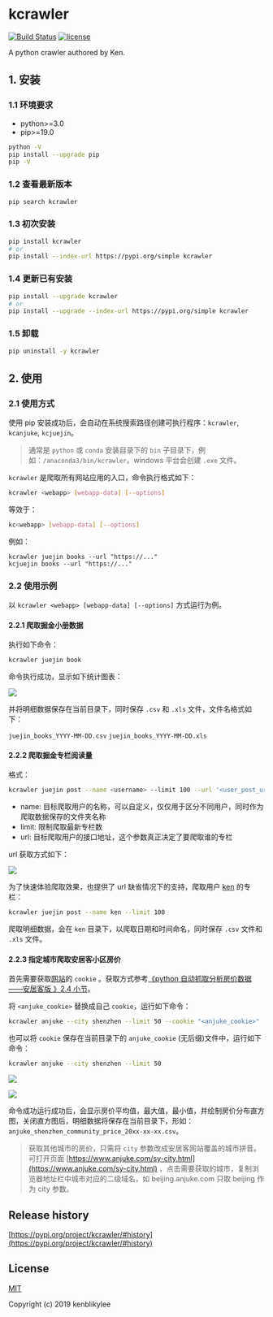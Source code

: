 # kcrawler

[![Build Status](https://travis-ci.org/kenblikylee/kcrawler.svg?branch=master)](https://travis-ci.org/kenblikylee/kcrawler)
[![license](https://img.shields.io/github/license/kenblikylee/kcrawler)](https://github.com/kenblikylee/kcrawler/blob/master/LICENSE)

A python crawler authored by Ken.


## 1. 安装

### 1.1 环境要求

- python>=3.0
- pip>=19.0

``` sh
python -V
pip install --upgrade pip
pip -V
```

### 1.2 查看最新版本

``` sh
pip search kcrawler
```

### 1.3 初次安装

``` sh
pip install kcrawler
# or
pip install --index-url https://pypi.org/simple kcrawler
```

### 1.4 更新已有安装

``` sh
pip install --upgrade kcrawler
# or
pip install --upgrade --index-url https://pypi.org/simple kcrawler
```

### 1.5 卸载

``` sh
pip uninstall -y kcrawler
```

## 2. 使用

### 2.1 使用方式

使用 pip 安装成功后，会自动在系统搜索路径创建可执行程序：`kcrawler`, `kcanjuke`, `kcjuejin`。

> 通常是 `python` 或 `conda` 安装目录下的 `bin` 子目录下，例如：`/anaconda3/bin/kcrawler`。windows 平台会创建 `.exe` 文件。

`kcrawler` 是爬取所有网站应用的入口，命令执行格式如下：

``` sh
kcrawler <webapp> [webapp-data] [--options]
```

等效于：

``` sh
kc<webapp> [webapp-data] [--options]
```

例如：

```
kcrawler juejin books --url "https://..."
kcjuejin books --url "https://..."
```

### 2.2 使用示例

以 `kcrawler <webapp> [webapp-data] [--options]` 方式运行为例。

#### 2.2.1 爬取掘金小册数据

执行如下命令：

``` sh
kcrawler juejin book
```

命令执行成功，显示如下统计图表：

![](http://cdn.kenblog.top/juejin_books_927.png)

并将明细数据保存在当前目录下，同时保存 `.csv` 和 `.xls` 文件，文件名格式如下：

`juejin_books_YYYY-MM-DD.csv` `juejin_books_YYYY-MM-DD.xls`

#### 2.2.2 爬取掘金专栏阅读量

格式：

``` sh
kcrawler juejin post --name <username> --limit 100 --url '<user_post_url>'
```

- name: 目标爬取用户的名称，可以自定义，仅仅用于区分不同用户，同时作为爬取数据保存的文件夹名称
- limit: 限制爬取最新专栏数
- url: 目标爬取用户的接口地址，这个参数真正决定了要爬取谁的专栏

url 获取方式如下：

![](http://cdn.kenblog.top/juejin_post_url.png)

为了快速体验爬取效果，也提供了 url 缺省情况下的支持，爬取用户 [ken](https://juejin.im/user/5bd2b8b25188252a784d19d7/posts) 的专栏：

``` sh
kcrawler juejin post --name ken --limit 100
```

爬取明细数据，会在 `ken` 目录下，以爬取日期和时间命名，同时保存 `.csv` 文件和 `.xls` 文件。

#### 2.2.3 指定城市爬取安居客小区房价

首先需要获取[网站](https://shenzhen.anjuke.com/community/p50/)的 `cookie` 。获取方式参考[《python 自动抓取分析房价数据——安居客版 》2.4 小节](https://juejin.im/post/5d7f021bf265da03cf7abed2#heading-9)。


将 `<anjuke_cookie>` 替换成自己 `cookie`，运行如下命令：

``` sh
kcrawler anjuke --city shenzhen --limit 50 --cookie "<anjuke_cookie>"
```

也可以将 `cookie` 保存在当前目录下的 `anjuke_cookie` (无后缀)文件中，运行如下命令：

``` sh
kcrawler anjuke --city shenzhen --limit 50
```

![](http://cdn.kenblog.top/kcrawler_anjuke_shenzhen.gif)

![](http://cdn.kenblog.top/sz_com_927.png)

命令成功运行成功后，会显示房价平均值，最大值，最小值，并绘制房价分布直方图，关闭直方图后，明细数据将保存在当前目录下，形如：`anjuke_shenzhen_community_price_20xx-xx-xx.csv`。

> 获取其他城市的房价，只需将 `city` 参数改成安居客网站覆盖的城市拼音。可打开页面 [https://www.anjuke.com/sy-city.html](https://www.anjuke.com/sy-city.html) ，点击需要获取的城市，复制浏览器地址栏中城市对应的二级域名，如 beijing.anjuke.com 只取 beijing 作为 city 参数。

## Release history

[https://pypi.org/project/kcrawler/#history](https://pypi.org/project/kcrawler/#history)

## License

[MIT](http://opensource.org/licenses/MIT)

Copyright (c) 2019 kenblikylee
